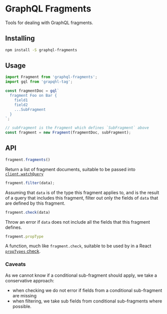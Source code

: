 # GraphQL Fragments

Tools for dealing with GraphQL fragments.

## Installing

```bash
npm install -S graphql-fragments
```

## Usage

```js
import Fragment from 'graphql-fragments';
import gql from 'grapqhl-tag';

const fragmentDoc = gql`
  fragment Foo on Bar {
    field1
    field2
    ...SubFragment
  }
`;

// subFragment is the Fragment which defines `SubFragment` above
const fragment = new Fragment(fragmentDoc, subFragment);
```

## API

```js
fragment.fragments()
```
Return a list of fragment documents, suitable to be passed into [`client.watchQuery`](http://dev.apollodata.com/core/apollo-client-api.html#ApolloClient\.watchQuery)

```js
fragment.filter(data);
```
Assuming that `data` is of the type this fragment applies to, and is the result of a query that includes this fragment, filter out only the fields of `data` that are defined by this fragment.

```js
fragment.check(data)
```
Throw an error if `data` does not include all the fields that this fragment defines.

```js
fragment.propType
```
A function, much like `fragment.check`, suitable to be used by in a React [`propTypes` check](https://facebook.github.io/react/docs/reusable-components.html).

### Caveats

As we cannot know if a conditional sub-fragment should apply, we take a conservative approach:

  - when checking we do not error if fields from a conditional sub-fragment are missing
  - when filtering, we take sub fields from conditional sub-fragments where possible.
